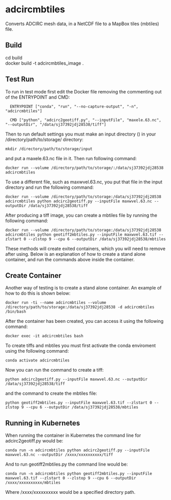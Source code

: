 # adcircmbtiles
Converts ADCIRC mesh data, in a NetCDF file to a MapBox tiles (mbtiles) file.

## Build
  cd build  
  docker build -t adcircmbtiles_image .

## Test Run
  To run in test mode first edit the Docker file removing the commenting out of the ENTRYPOINT and CMD:

      ENTRYPOINT ["conda", "run", "--no-capture-output", "-n", "adcircmbtiles"] 

      CMD ["python", "adcirc2geotiff.py", "--inputFile", "maxele.63.nc", "--outputDir", "/data/sj37392jdj28538/tiff"]

  Then to run default settings you must make an input directory () in your /directory/path/to/storage/ directory: 

    mkdir /directory/path/to/storage/input

  and put a maxele.63.nc file in it. Then run following command:

    docker run --volume /directory/path/to/storage/:/data/sj37392jdj28538 adcircmbtiles

  To use a different file, such as maxwvel.63.nc, you put that file in the input directory and run the following command:

    docker run --volume /directory/path/to/storage:/data/sj37392jdj28538 adcircmbtiles python adcirc2geotiff.py --inputFile maxwvel.63.nc --outputDir /data/sj37392jdj28538/tiff

  After producing a tiff image, you can create a mbtiles file by running the following command:

    docker run --volume /directory/path/to/storage:/data/sj37392jdj28538 adcircmbtiles python geotiff2mbtiles.py --inputFile maxwvel.63.tif --zlstart 0 --zlstop 9 --cpu 6 --outputDir /data/sj37392jdj28538/mbtiles 

   These methods will create exited containers, which you will need to remove after using. Below is an explanation of how to create a stand alone container, and run the commands above inside the container.

## Create Container

  Another way of testing is to create a stand alone container. An example of how to do this is shown below:

    docker run -ti --name adcircmbtiles --volume /directory/path/to/storage:/data/sj37392jdj28538 -d adcircmbtiles /bin/bash

  After the container has been created, you can access it using the following command:

    docker exec -it adcircmbtiles bash

  To create tiffs and mbtiles you must first activate the conda enviroment using the following command:

    conda activate adcircmbtiles

  Now you can run the command to create a tiff:

    python adcirc2geotiff.py --inputFile maxwvel.63.nc --outputDir /data/sj37392jdj28538/tiff

  and the command to create the mbtiles file:

    python geotiff2mbtiles.py --inputFile maxwvel.63.tif --zlstart 0 --zlstop 9 --cpu 6 --outputDir /data/sj37392jdj28538/mbtiles

## Running in Kubernetes

When running the container in Kubernetes the command line for adcirc2geotiff.py would be:

    conda run -n adcircmbtiles python adcirc2geotiff.py --inputFile maxwvel.63.nc --outputDir /xxxx/xxxxxxxxxx/tiff

And to run geotiff2mbtiles.py the command line would be:

    conda run -n adcircmbtiles python geotiff2mbtiles.py --inputFile maxwvel.63.tif --zlstart 0 --zlstop 9 --cpu 6 --outputDir /xxxx/xxxxxxxxxx/mbtiles

Where /xxxx/xxxxxxxxxx would be a specified directory path.
 
